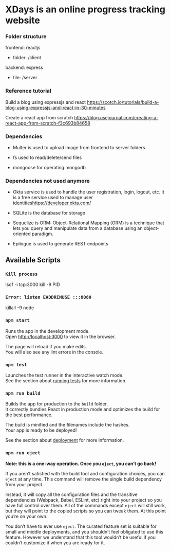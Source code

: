 # XDays is an online progress tracking website

### Folder structure

frontend: reactjs
- folder: /client

backend: express  
- file: /server

### Reference tutorial

Build a blog using expressjs and react <https://scotch.io/tutorials/build-a-blog-using-expressjs-and-react-in-30-minutes>

Create a react app from scratch <https://blog.usejournal.com/creating-a-react-app-from-scratch-f3c693b84658>

### Dependencies

- Multer is used to upload image from frontend to server folders

- fs used to read/delete/send files

- mongoose for operating mongodb

### Dependencies not used anymore 

- Okta service is used to handle the user registration, login, logout, etc. It is a free service used to manage user identities<https://developer.okta.com/>

- SQLite is the database for storage

- Sequelize is ORM: Object-Relational Mapping (ORM) is a technique that lets you query and manipulate data from a database using an object-oriented paradigm.

- Epilogue is used to generate REST endpoints

## Available Scripts

### `Kill process`

lsof -i tcp:3000
kill -9 PID

### `Error: listen EADDRINUSE :::8080`

killall -9 node

### `npm start`

Runs the app in the development mode.<br>
Open [http://localhost:3000](http://localhost:3000) to view it in the browser.

The page will reload if you make edits.<br>
You will also see any lint errors in the console.

### `npm test`

Launches the test runner in the interactive watch mode.<br>
See the section about [running tests](https://facebook.github.io/create-react-app/docs/running-tests) for more information.

### `npm run build`

Builds the app for production to the `build` folder.<br>
It correctly bundles React in production mode and optimizes the build for the best performance.

The build is minified and the filenames include the hashes.<br>
Your app is ready to be deployed!

See the section about [deployment](https://facebook.github.io/create-react-app/docs/deployment) for more information.

### `npm run eject`

**Note: this is a one-way operation. Once you `eject`, you can’t go back!**

If you aren’t satisfied with the build tool and configuration choices, you can `eject` at any time. This command will remove the single build dependency from your project.

Instead, it will copy all the configuration files and the transitive dependencies (Webpack, Babel, ESLint, etc) right into your project so you have full control over them. All of the commands except `eject` will still work, but they will point to the copied scripts so you can tweak them. At this point you’re on your own.

You don’t have to ever use `eject`. The curated feature set is suitable for small and middle deployments, and you shouldn’t feel obligated to use this feature. However we understand that this tool wouldn’t be useful if you couldn’t customize it when you are ready for it.


